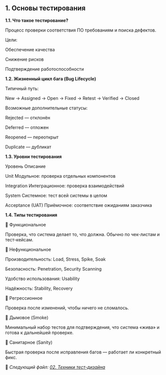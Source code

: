 ## 1. Основы тестирования

**1.1. Что такое тестирование?**

Процесс проверки соответствия ПО требованиям и поиска дефектов.

Цели:

Обеспечение качества

Снижение рисков

Подтверждение работоспособности

**1.2. Жизненный цикл бага (Bug Lifecycle)**

Типичный путь:

New → Assigned → Open → Fixed → Retest → Verified → Closed

Возможные дополнительные статусы:

Rejected — отклонён

Deferred — отложен

Reopened — переоткрыт

Duplicate — дубликат

**1.3. Уровни тестирования**

Уровень           Описание

Unit              Модульное: проверка отдельных компонентов

Integration       Интеграционное: проверка взаимодействий

System            Системное: тест всей системы в целом

Acceptance (UAT)  Приёмочное: соответствие ожиданиям заказчика

**1.4. Типы тестирования**

🔹 Функциональное

Проверка, что система делает то, что должна. Обычно по чек-листам и тест-кейсам.

🔹 Нефункциональное

Производительность: Load, Stress, Spike, Soak

Безопасность: Penetration, Security Scanning

Удобство использования: Usability

Надёжность: Stability, Recovery

🔹 Регрессионное

Проверка после изменений, чтобы ничего не сломалось.

🔹 Дымовое (Smoke)

Минимальный набор тестов для подтверждения, что система «жива» и готова к дальнейшей проверке.

🔹 Санитарное (Sanity)

Быстрая проверка после исправления багов — работает ли конкретный фикс.

📌 _Следующий файл: [02. Техники тест-дизайна](02_test_design.md)_
